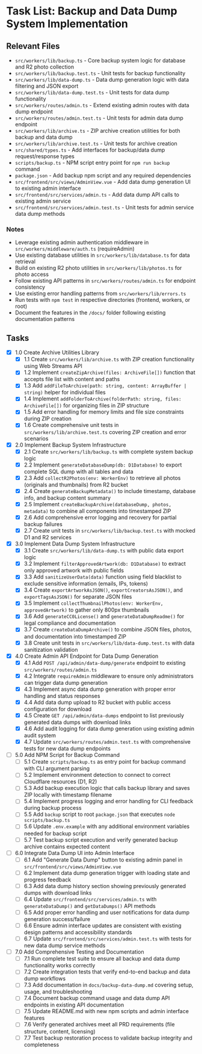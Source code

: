 # Task List: Backup and Data Dump System Implementation

## Relevant Files

- `src/workers/lib/backup.ts` - Core backup system logic for database and R2 photo collection
- `src/workers/lib/backup.test.ts` - Unit tests for backup functionality
- `src/workers/lib/data-dump.ts` - Data dump generation logic with data filtering and JSON export
- `src/workers/lib/data-dump.test.ts` - Unit tests for data dump functionality  
- `src/workers/routes/admin.ts` - Extend existing admin routes with data dump endpoint
- `src/workers/routes/admin.test.ts` - Unit tests for admin data dump endpoint
- `src/workers/lib/archive.ts` - ZIP archive creation utilities for both backup and data dump
- `src/workers/lib/archive.test.ts` - Unit tests for archive creation
- `src/shared/types.ts` - Add interfaces for backup/data dump request/response types
- `scripts/backup.ts` - NPM script entry point for `npm run backup` command
- `package.json` - Add backup npm script and any required dependencies
- `src/frontend/src/views/AdminView.vue` - Add data dump generation UI to existing admin interface
- `src/frontend/src/services/admin.ts` - Add data dump API calls to existing admin service
- `src/frontend/src/services/admin.test.ts` - Unit tests for admin service data dump methods

### Notes

- Leverage existing admin authentication middleware in `src/workers/middleware/auth.ts` (requireAdmin)
- Use existing database utilities in `src/workers/lib/database.ts` for data retrieval
- Build on existing R2 photo utilities in `src/workers/lib/photos.ts` for photo access
- Follow existing API patterns in `src/workers/routes/admin.ts` for endpoint consistency
- Use existing error handling patterns from `src/workers/lib/errors.ts`
- Run tests with `npm test` in respective directories (frontend, workers, or root)
- Document the features in the `/docs/` folder following existing documentation patterns

## Tasks

- [x] 1.0 Create Archive Utilities Library
  - [x] 1.1 Create `src/workers/lib/archive.ts` with ZIP creation functionality using Web Streams API
  - [x] 1.2 Implement `createZipArchive(files: ArchiveFile[])` function that accepts file list with content and paths
  - [x] 1.3 Add `addFileToArchive(path: string, content: ArrayBuffer | string)` helper for individual files
  - [x] 1.4 Implement `addFolderToArchive(folderPath: string, files: ArchiveFile[])` for organizing files in ZIP structure
  - [x] 1.5 Add error handling for memory limits and file size constraints during ZIP creation
  - [x] 1.6 Create comprehensive unit tests in `src/workers/lib/archive.test.ts` covering ZIP creation and error scenarios

- [x] 2.0 Implement Backup System Infrastructure  
  - [x] 2.1 Create `src/workers/lib/backup.ts` with complete system backup logic
  - [x] 2.2 Implement `generateDatabaseDump(db: D1Database)` to export complete SQL dump with all tables and data
  - [x] 2.3 Add `collectR2Photos(env: WorkerEnv)` to retrieve all photos (originals and thumbnails) from R2 bucket
  - [x] 2.4 Create `generateBackupMetadata()` to include timestamp, database info, and backup content summary
  - [x] 2.5 Implement `createBackupArchive(databaseDump, photos, metadata)` to combine all components into timestamped ZIP
  - [x] 2.6 Add comprehensive error logging and recovery for partial backup failures
  - [x] 2.7 Create unit tests in `src/workers/lib/backup.test.ts` with mocked D1 and R2 services

- [x] 3.0 Implement Data Dump System Infrastructure
  - [x] 3.1 Create `src/workers/lib/data-dump.ts` with public data export logic
  - [x] 3.2 Implement `filterApprovedArtwork(db: D1Database)` to extract only approved artwork with public fields
  - [x] 3.3 Add `sanitizeUserData(data)` function using field blacklist to exclude sensitive information (emails, IPs, tokens)
  - [x] 3.4 Create `exportArtworkAsJSON()`, `exportCreatorsAsJSON()`, and `exportTagsAsJSON()` for separate JSON files
  - [x] 3.5 Implement `collectThumbnailPhotos(env: WorkerEnv, approvedArtwork)` to gather only 800px thumbnails
  - [x] 3.6 Add `generateCC0License()` and `generateDataDumpReadme()` for legal compliance and documentation
  - [x] 3.7 Create `createDataDumpArchive()` to combine JSON files, photos, and documentation into timestamped ZIP
  - [x] 3.8 Create unit tests in `src/workers/lib/data-dump.test.ts` with data sanitization validation

- [x] 4.0 Create Admin API Endpoint for Data Dump Generation
  - [x] 4.1 Add `POST /api/admin/data-dump/generate` endpoint to existing `src/workers/routes/admin.ts`
  - [x] 4.2 Integrate `requireAdmin` middleware to ensure only administrators can trigger data dump generation
  - [x] 4.3 Implement async data dump generation with proper error handling and status responses
  - [x] 4.4 Add data dump upload to R2 bucket with public access configuration for download
  - [x] 4.5 Create `GET /api/admin/data-dumps` endpoint to list previously generated data dumps with download links
  - [x] 4.6 Add audit logging for data dump generation using existing admin audit system
  - [x] 4.7 Update `src/workers/routes/admin.test.ts` with comprehensive tests for new data dump endpoints

- [ ] 5.0 Add NPM Script for Backup Command
  - [ ] 5.1 Create `scripts/backup.ts` as entry point for backup command with CLI argument parsing
  - [ ] 5.2 Implement environment detection to connect to correct Cloudflare resources (D1, R2)
  - [ ] 5.3 Add backup execution logic that calls backup library and saves ZIP locally with timestamp filename
  - [ ] 5.4 Implement progress logging and error handling for CLI feedback during backup process
  - [ ] 5.5 Add `backup` script to root `package.json` that executes `node scripts/backup.ts`
  - [ ] 5.6 Update `.env.example` with any additional environment variables needed for backup script
  - [ ] 5.7 Test backup script execution and verify generated backup archive contains expected content

- [ ] 6.0 Integrate Data Dump UI into Admin Interface
  - [ ] 6.1 Add "Generate Data Dump" button to existing admin panel in `src/frontend/src/views/AdminView.vue`
  - [ ] 6.2 Implement data dump generation trigger with loading state and progress feedback
  - [ ] 6.3 Add data dump history section showing previously generated dumps with download links
  - [ ] 6.4 Update `src/frontend/src/services/admin.ts` with `generateDataDump()` and `getDataDumps()` API methods
  - [ ] 6.5 Add proper error handling and user notifications for data dump generation success/failure
  - [ ] 6.6 Ensure admin interface updates are consistent with existing design patterns and accessibility standards
  - [ ] 6.7 Update `src/frontend/src/services/admin.test.ts` with tests for new data dump service methods

- [ ] 7.0 Add Comprehensive Testing and Documentation
  - [ ] 7.1 Run complete test suite to ensure all backup and data dump functionality works correctly
  - [ ] 7.2 Create integration tests that verify end-to-end backup and data dump workflows
  - [ ] 7.3 Add documentation in `docs/backup-data-dump.md` covering setup, usage, and troubleshooting
  - [ ] 7.4 Document backup command usage and data dump API endpoints in existing API documentation
  - [ ] 7.5 Update README.md with new npm scripts and admin interface features
  - [ ] 7.6 Verify generated archives meet all PRD requirements (file structure, content, licensing)
  - [ ] 7.7 Test backup restoration process to validate backup integrity and completeness
